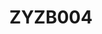 ---
date_added: 2021-08-25
model: ZigBee CC2530 Multifunction Switch Module
vendor: eWeLink
title: ZYZB004
category: switch
mlink: https://www.easyiot.tech
link: https://www.aliexpress.com/item/1005002852324047.html
zigbeemodel: ['ZB-SW01']
compatible: [z2m,zha,tasmota,zigate]
---
